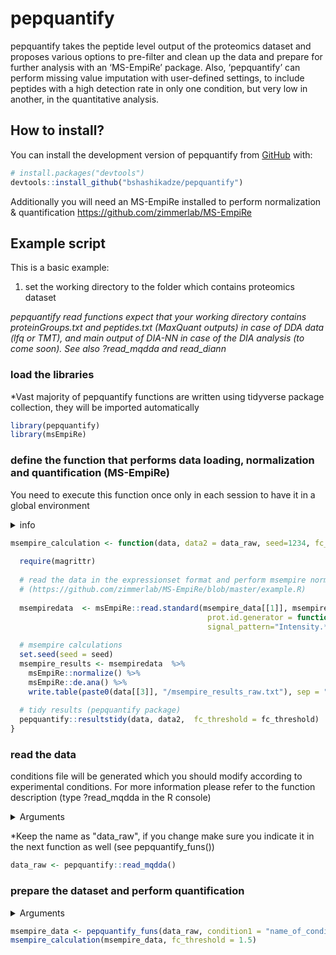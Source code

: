 
<!-- README.md is generated from README.Rmd. Please edit that file -->

# pepquantify

<!-- badges: start -->
<!-- badges: end -->

pepquantify takes the peptide level output of the proteomics dataset and
proposes various options to pre-filter and clean up the data and prepare
for further analysis with an ‘MS-EmpiRe’ package. Also,
‘pepquantify’ can perform missing value imputation with user-defined
settings, to include peptides with a high detection rate in only one
condition, but very low in another, in the quantitative analysis.

## How to install?

You can install the development version of pepquantify from
[GitHub](https://github.com/) with:

``` r
# install.packages("devtools")
devtools::install_github("bshashikadze/pepquantify")
```

Additionally you will need an MS-EmpiRe installed to perform normalization & quantification
https://github.com/zimmerlab/MS-EmpiRe 

## Example script

This is a basic example:
1. set the working directory to the folder which contains proteomics dataset

*pepquantify read functions expect that your working directory contains proteinGroups.txt and peptides.txt (MaxQuant outputs) in case of DDA data (lfq or TMT), and main output of DIA-NN in case of the DIA analysis (to come soon). See also ?read_mqdda and read_diann*

### load the libraries
*Vast majority of pepquantify functions are written using tidyverse package collection, they will be imported automatically
``` r
library(pepquantify)
library(msEmpiRe)
```


### define the function that performs data loading, normalization and quantification (MS-EmpiRe)
You need to execute this function once only in each session to have it in a global environment  

<details>
<summary>info</summary>

see: https://github.com/zimmerlab/MS-EmpiRe 
note1: this function consists with codes which can be found in -
https://github.com/zimmerlab/MS-EmpiRe/blob/master/example.R 
note2: this is only an example code and for more information you should
refer to the documentation of an MS-EmpiRe package. 
note3: in msEmpiRe::read.standard I usually use "\\.[0-9]*$" istead of "\\.".
This is necessary to remove unique number at the end of the protein ids which are added by pepquantify read function.  
"\\.[0-9]*$" this pattern removes everything after the last dot (.), while the "\\." removes after the 
first dot, which is inconvinient in case of ncbi refseq protein database which has version numbers e.g. XP_123456.1
</details>


``` r
msempire_calculation <- function(data, data2 = data_raw, seed=1234, fc_threshold = 1.5) {
  
  require(magrittr)
  
  # read the data in the expressionset format and perform msempire normalization and quantification  
  # (https://github.com/zimmerlab/MS-EmpiRe/blob/master/example.R)
  
  msempiredata  <- msEmpiRe::read.standard(msempire_data[[1]], msempire_data[[2]],
                                            prot.id.generator = function(pep) unlist(strsplit(pep, "\\.[0-9]*$"))[1],
                                            signal_pattern="Intensity.*")
  
  # msempire calculations
  set.seed(seed = seed)
  msempire_results <- msempiredata  %>%
    msEmpiRe::normalize() %>%
    msEmpiRe::de.ana() %>%
    write.table(paste0(data[[3]], "/msempire_results_raw.txt"), sep = "\t", row.names = F)
  
  # tidy results (pepquantify package)
  pepquantify::resultstidy(data, data2,  fc_threshold = fc_threshold)
}
```

### read the data

conditions file will be generated which you should modify according to
experimental conditions. For more information please refer to the function
description (type ?read_mqdda in the R console)

<details>
<summary>Arguments</summary>

* exclude_samples:
if not empty, excludes specified sample/s from further analysis (only if necessary, e.g. after inspecting PCA)

* lfq:
if non-labelled data is loaded, lfq must be set to true if labelling was performed (e.g. TMT) lfq should be set to false. For TMT Reporter.intensity.corrected is taken for quantification
</details> 

*Keep the name as "data_raw", if you change make sure you indicate it in the next function as well (see pepquantify_funs())
``` r
data_raw <- pepquantify::read_mqdda()
```

### prepare the dataset and perform quantification
<details>
<summary>Arguments</summary>

* data:
list of two containing peptide and protein group data generated by the read functions of the pepquant package (default data_raw)

* imputation:	
if true imputation will be performed if set to false no imputation will be performed (default false)

* n_element_peptide:	
peptide data is the nth element of the list (not necessary to change) (default 1)

* condition1:	
name of the first condition that should be compared (note that order matters for the fold-change direction) 

* condition2:	
name of the second condition that should be compared (note that order matters for the fold-change direction)

* n_condition_1:	
minimum number of the valid values in the first condition (this value should be at least two, but default pepquant value is three)

* n_condition_2:	
minimum number of the valid values in the second condition (this value should be at least two, but default pepquant value is three)

* min_pep:	
minimum number of peptides for each protein (default 2)

* downshift:	
see the perseus documentation "Replace missing values from normal distribution" (default 1.8)

* width:	
see the perseus documentation "Replace missing values from normal distribution" (default 0.3)

* n_ko_like:	
minimum number of peptides that should have missing and valid value pattern (all valid in one condition, maximum 1 in the second, or otherwise by user defined criteria) (default 2)

* fraction_valid:	
between 0-1. 1 means that imputed peptides are taken into account if they are present in all samples of one of the conditions (and max 1 in the second condition, see also option "second_condition"), 0.5 means if they are present in the half of the samples of one of the conditions. (default 1)

* second_condition:	
maximum acceptable number of valid values in other condition when fraction valid is met in the other (default 1)

* seed:	
as values for imputation are derived randomly, seed makes sure the reproducibility (default 1234)

* fc_threshold:
minimum fold change for the protein to be considered differentially abundant (in natural scale) (default 1.5)

</details>
  
    
``` r
msempire_data <- pepquantify_funs(data_raw, condition1 = "name_of_condition_one", condition2 = "name_of_condition_two")
msempire_calculation(msempire_data, fc_threshold = 1.5)
```
